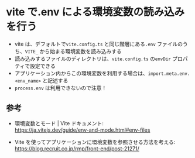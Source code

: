 # vite で.env による環境変数の読み込みを行う

- vite は、デフォルトで`vite.config.ts` と同じ階層にある`.env` ファイルのうち、`VITE_` から始まる環境変数を読み込みする
- 読み込みするファイルのディレクトリは、`vite.config.ts` の`envDir` プロパティで設定できる
- アプリケーション内からこの環境変数を利用する場合は、`import.meta.env.<env_name>` と記述する
- `process.env` は利用できないので注意！

## 参考

- 環境変数とモード | Vite ドキュメント:  
  https://ja.vitejs.dev/guide/env-and-mode.html#env-files

- Vite を使ってアプリケーションに環境変数を参照させる方法を考える:  
  https://blog.recruit.co.jp/rmp/front-end/post-21271/
